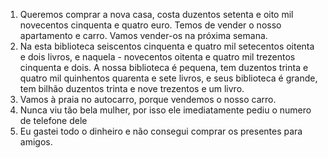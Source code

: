 1. Queremos comprar a nova casa, costa duzentos setenta e oito mil novecentos cinquenta e quatro euro. Temos de vender o nosso apartamento e carro. Vamos vender-os na próxima semana.
2. Na esta biblioteca seiscentos cinquenta e quatro mil setecentos oitenta e dois livros, e naquela - novecentos oitenta e quatro mil trezentos cinquenta e dois. A nossa biblioteca é pequena, tem duzentos trinta e quatro mil quinhentos quarenta e sete livros, e seus biblioteca é grande, tem bilhão duzentos trinta e nove trezentos e um livro.
3. Vamos à praia no autocarro, porque vendemos o nosso carro.
4. Nunca viu tão bela mulher, por isso ele imediatamente pediu o numero de telefone dele
5. Eu gastei todo o dinheiro e não consegui comprar os presentes para amigos.
